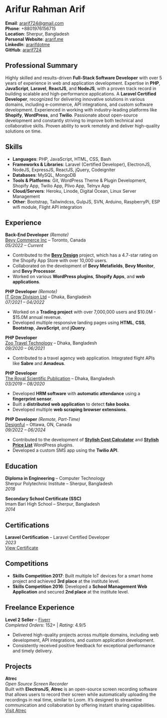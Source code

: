 # Arifur Rahman Arif

**Email**: ararif724@gmail.com  
**Phone**: +8801976156715  
**Location**: Sherpur, Bangladesh  
**Personal Website**: [ararif.me](http://ararif.me)  
**LinkedIn**: [ararifdotme](https://www.linkedin.com/in/ararifdotme/)  
**GitHub**: [ararif724](https://github.com/ararif724)  

## Professional Summary

Highly skilled and results-driven **Full-Stack Software Developer** with over 5 years of experience in web and application development. Expertise in **PHP**, **JavaScript**, **Laravel**, **ReactJS**, and **NodeJS**, with a proven track record in building scalable and high-performance applications. A **Laravel Certified Developer**, recognized for delivering innovative solutions in various domains, including e-commerce, API integrations, and custom software development. Experienced in working with industry-leading platforms like **Shopify**, **WordPress**, and **Twilio**. Passionate about open-source development and constantly striving to improve both technical and collaborative skills. Proven ability to work remotely and deliver high-quality solutions on time.

## Skills
- **Languages**: PHP, JavaScript, HTML, CSS, Bash
- **Frameworks & Libraries**: Laravel (Certified Developer), ElectronJS, NodeJS, ExpressJS, ReactJS, jQuery, Codeigniter
- **Databases**: MySQL, MongoDB
- **Tools & Platforms**: Git, WordPress Theme & Plugin Development, Shopify App, Twilio App, Plivo App, Telnyx App
- **Cloud/Servers**: Heroku, Linode, Digital Ocean, Linux Server Management
- **Other**: Bootstrap, Tailwindcss, GulpJS, SVN, Arduino, RaspberryPi, ESP wifi module, Flight API integration

## Experience

**Back-End Developer** *(Remote)*  
[Bevy Commerce Inc](https://bevycommerce.com/) – Toronto, Canada  
*05/2022 – Current*  
- Contributed to the **[Bevy Design](https://apps.shopify.com/aiva-labs)** project, which has a 4.7-star rating on the Shopify App Store with over 10,000 users.  
- Collaborated on the development of **Bevy Metafields**, **Bevy Monitor**, and **Bevy Processor**.  
- Worked on various **WordPress plugins**, **Shopify Apps**, and **web applications**.  

**PHP Developer** *(Remote)*  
[IT Grow Division Ltd](#) – Dhaka, Bangladesh  
*07/2021 – 04/2022*  
- Worked on a **Trading project** with over 7,000,000 users and $10.0M - $15.0M annual revenue.  
- Developed multiple responsive landing pages using **HTML**, **CSS**, **Bootstrap**, **JavaScript**, and **jQuery**.  

**PHP Developer**  
[Zoo Travel Technology](https://www.zooinfotech.com/) – Dhaka, Bangladesh  
*09/2020 – 06/2021*  
- Contributed to a travel agency web application. Integrated flight APIs like **Sabre** and **Amadeus**.  

**PHP Developer**  
[The Royal Scientific Publication](https://the-royal-scientific-publications.com/) – Dhaka, Bangladesh  
*03/2019 – 08/2020*  
- Developed **HRM software** with **automatic attendance** using a **fingerprint sensor**.  
- Built a **distributed web application** to detect **fake books**.  
- Developed multiple **web scraping browser extensions**.

**PHP Developer** *(Remote, Part-Time)*  
[Designful](https://designful.ca/) – Ottawa, ON, Canada  
*09/2022 – 06/2024*  
- Contributed to the development of [**Stylish Cost Calculator**](https://stylishcostcalculator.com/) and [**Stylish Price List**](https://stylishpricelist.com/) WordPress plugins.  
- Developed a custom SMS app using the **Twilio API**.  

## Education

**Diploma in Engineering** – Computer Technology  
Sherpur Polytechnic Institute – Sherpur, Bangladesh  
*2018*  

**Secondary School Certificate (SSC)**  
Imam Bari High School – Sherpur, Bangladesh  
*2014*  

## Certifications

**Laravel Certification** – Laravel Certified Developer  
*2023*  
[View Certificate](https://verifier.certificationforlaravel.org/cd0ce63e-b776-4704-8a3e-523081595d5a)  

## Competitions

- **Skills Competition 2017**: Built multiple IoT devices for a smart home project and achieved **3rd place** at the institute level.  
- **Skills Competition 2016**: Developed a **School Management Web Application** and secured **2nd place** at the institute level.  

## Freelance Experience

**Level 2 Seller** – [Fiverr](https://www.fiverr.com/arifur724)  
*Completed Orders*: 152+ | *Rating*: 4.9/5  
- Delivered high-quality projects across multiple domains, including web development, API integrations, and custom application development.  
- Consistently received positive feedback for exceptional performance and timely delivery.  

## Projects

**Atrec**  
*Open Source Screen Recorder*  
Built with **ElectronJS**, **Atrec** is an open-source screen recording software that allows users to record their screen while automatically uploading the recordings in real time, similar to Loom. It’s designed to streamline communication and collaboration by offering instant sharing capabilities.  
[Visit Atrec](https://atrec.app)
